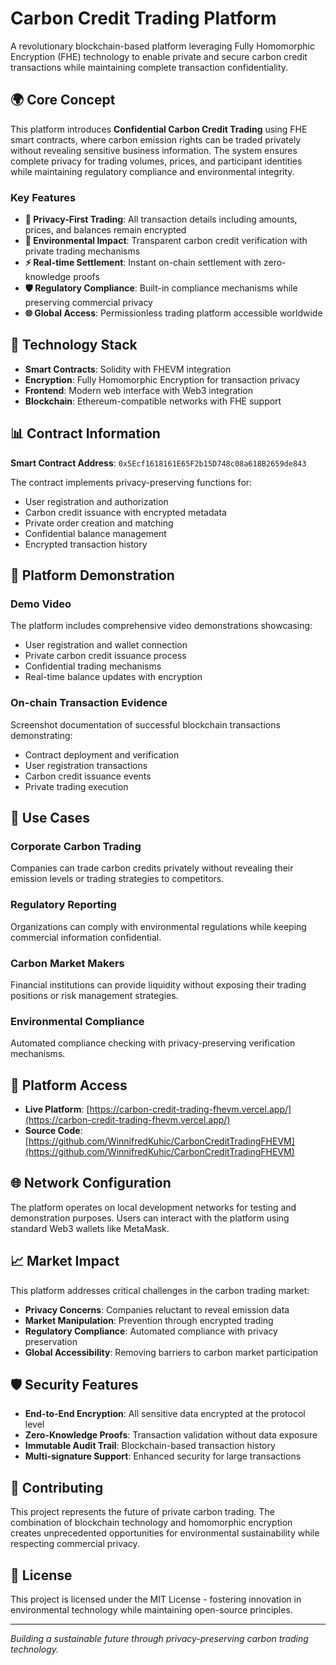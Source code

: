 # Carbon Credit Trading Platform

A revolutionary blockchain-based platform leveraging Fully Homomorphic Encryption (FHE) technology to enable private and secure carbon credit transactions while maintaining complete transaction confidentiality.

## 🌍 Core Concept

This platform introduces **Confidential Carbon Credit Trading** using FHE smart contracts, where carbon emission rights can be traded privately without revealing sensitive business information. The system ensures complete privacy for trading volumes, prices, and participant identities while maintaining regulatory compliance and environmental integrity.

### Key Features

- **🔐 Privacy-First Trading**: All transaction details including amounts, prices, and balances remain encrypted
- **🌱 Environmental Impact**: Transparent carbon credit verification with private trading mechanisms
- **⚡ Real-time Settlement**: Instant on-chain settlement with zero-knowledge proofs
- **🛡️ Regulatory Compliance**: Built-in compliance mechanisms while preserving commercial privacy
- **🌐 Global Access**: Permissionless trading platform accessible worldwide

## 🔧 Technology Stack

- **Smart Contracts**: Solidity with FHEVM integration
- **Encryption**: Fully Homomorphic Encryption for transaction privacy
- **Frontend**: Modern web interface with Web3 integration
- **Blockchain**: Ethereum-compatible networks with FHE support

## 📊 Contract Information

**Smart Contract Address**: `0x5Ecf1618161E65F2b15D748c08a618B2659de843`

The contract implements privacy-preserving functions for:
- User registration and authorization
- Carbon credit issuance with encrypted metadata
- Private order creation and matching
- Confidential balance management
- Encrypted transaction history

## 🎥 Platform Demonstration

### Demo Video
The platform includes comprehensive video demonstrations showcasing:
- User registration and wallet connection
- Private carbon credit issuance process
- Confidential trading mechanisms
- Real-time balance updates with encryption

### On-chain Transaction Evidence
Screenshot documentation of successful blockchain transactions demonstrating:
- Contract deployment and verification
- User registration transactions
- Carbon credit issuance events
- Private trading execution

## 🌟 Use Cases

### Corporate Carbon Trading
Companies can trade carbon credits privately without revealing their emission levels or trading strategies to competitors.

### Regulatory Reporting
Organizations can comply with environmental regulations while keeping commercial information confidential.

### Carbon Market Makers
Financial institutions can provide liquidity without exposing their trading positions or risk management strategies.

### Environmental Compliance
Automated compliance checking with privacy-preserving verification mechanisms.

## 🚀 Platform Access

- **Live Platform**: [https://carbon-credit-trading-fhevm.vercel.app/](https://carbon-credit-trading-fhevm.vercel.app/)
- **Source Code**: [https://github.com/WinnifredKuhic/CarbonCreditTradingFHEVM](https://github.com/WinnifredKuhic/CarbonCreditTradingFHEVM)

## 🌐 Network Configuration

The platform operates on local development networks for testing and demonstration purposes. Users can interact with the platform using standard Web3 wallets like MetaMask.

## 📈 Market Impact

This platform addresses critical challenges in the carbon trading market:

- **Privacy Concerns**: Companies reluctant to reveal emission data
- **Market Manipulation**: Prevention through encrypted trading
- **Regulatory Compliance**: Automated compliance with privacy preservation
- **Global Accessibility**: Removing barriers to carbon market participation

## 🛡️ Security Features

- **End-to-End Encryption**: All sensitive data encrypted at the protocol level
- **Zero-Knowledge Proofs**: Transaction validation without data exposure
- **Immutable Audit Trail**: Blockchain-based transaction history
- **Multi-signature Support**: Enhanced security for large transactions

## 🤝 Contributing

This project represents the future of private carbon trading. The combination of blockchain technology and homomorphic encryption creates unprecedented opportunities for environmental sustainability while respecting commercial privacy.

## 📄 License

This project is licensed under the MIT License - fostering innovation in environmental technology while maintaining open-source principles.

---

*Building a sustainable future through privacy-preserving carbon trading technology.*
